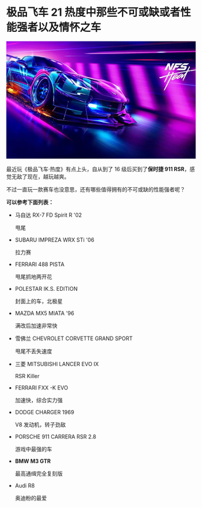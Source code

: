 # 极品飞车 21 热度中那些不可或缺或者性能强者以及情怀之车

![e26e4b06783296b0bc43389ea1185c23](./assets/250101-极品飞车21热度中那些不可或缺或者性能强者以及情怀之车/e26e4b06783296b0bc43389ea1185c23-1735743325595-2.jpg)

最近玩《极品飞车·热度》有点上头，自从到了 16 级后买到了**保时捷 911 RSR**，感觉无敌了现在，越玩越爽。

不过一直玩一款赛车也没意思，还有哪些值得拥有的不可或缺的性能强者呢？

**可以参考下面列表：**

- 马自达 RX-7 FD Spirit R '02

  甩尾

- SUBARU IMPREZA WRX STi '06

  拉力赛

- FERRARI 488 PISTA

  甩尾抓地两开花

- POLESTAR IK.S. EDITION

  封面上的车，北极星

- MAZDA MX5 MIATA '96

  满改后加速非常快

- 雪佛兰 CHEVROLET CORVETTE GRAND SPORT

  甩尾不丢失速度

- 三菱 MITSUBISHI LANCER EVO IX

  RSR Killer

- FERRARI FXX -K EVO

  加速快，综合实力强

- DODGE CHARGER 1969

  V8 发动机，转子劲敌

- PORSCHE 911 CARRERA RSR 2.8

  游戏中最强的车

- **BMW M3 GTR**

  最高通缉完全复刻版

- Audi R8

  奥迪粉的最爱
